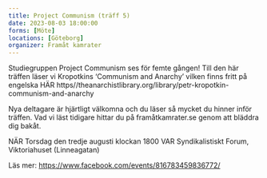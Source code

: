 ```yaml
---
title: Project Communism (träff 5)
date: 2023-08-03 18:00:00
forms: [Möte]
locations: [Göteborg]
organizer: Framåt kamrater
---
```

Studiegruppen Project Communism ses för femte gången! Till den här träffen läser vi Kropotkins ‘Communism and Anarchy’ vilken finns fritt på engelska HÄR https//theanarchistlibrary.org/library/petr-kropotkin-communism-and-anarchy

Nya deltagare är hjärtligt välkomna och du läser så mycket du hinner inför träffen. Vad vi läst tidigare hittar du på framåtkamrater.se genom att bläddra dig bakåt.

NÄR Torsdag den tredje augusti klockan 1800
VAR Syndikalistiskt Forum, Viktoriahuset (Linneagatan)

Läs mer: https://www.facebook.com/events/816783459836772/
